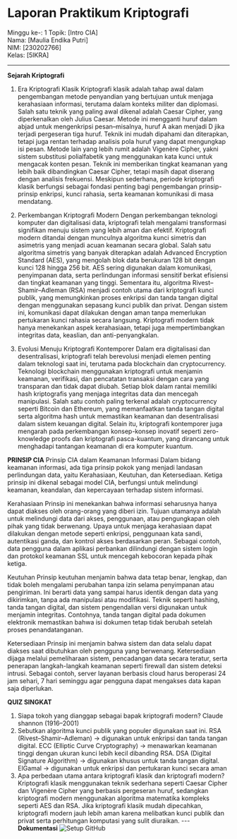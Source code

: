 # Laporan Praktikum Kriptografi
Minggu ke-: 1
Topik: [Intro CIA]  
Nama: [Maulia Endika Putri]  
NIM: [230202766]  
Kelas: [5IKRA]  

---
**Sejarah Kriptografi**
1. Era Kriptografi Klasik
Kriptografi klasik adalah tahap awal dalam pengembangan metode penyandian yang bertujuan untuk menjaga kerahasiaan informasi, terutama dalam konteks militer dan diplomasi. Salah satu teknik yang paling awal dikenal adalah Caesar Cipher, yang diperkenalkan oleh Julius Caesar. Metode ini mengganti huruf dalam abjad untuk mengenkripsi pesan–misalnya, huruf A akan menjadi D jika terjadi pergeseran tiga huruf. Teknik ini mudah dipahami dan diterapkan, tetapi juga rentan terhadap analisis pola huruf yang dapat mengungkap isi pesan. Metode lain yang lebih rumit adalah Vigenère Cipher, yakni sistem substitusi polialfabetik yang menggunakan kata kunci untuk mengacak konten pesan. Teknik ini memberikan tingkat keamanan yang lebih baik dibandingkan Caesar Cipher, tetapi masih dapat diserang dengan analisis frekuensi. Meskipun sederhana, periode kriptografi klasik berfungsi sebagai fondasi penting bagi pengembangan prinsip-prinsip enkripsi, kunci rahasia, serta keamanan komunikasi di masa mendatang.

3. Perkembangan Kriptografi Modern
Dengan perkembangan teknologi komputer dan digitalisasi data, kriptografi telah mengalami transformasi signifikan menuju sistem yang lebih aman dan efektif. Kriptografi modern ditandai dengan munculnya algoritma kunci simetris dan asimetris yang menjadi acuan keamanan secara global. Salah satu algoritma simetris yang banyak diterapkan adalah Advanced Encryption Standard (AES), yang mengolah blok data berukuran 128 bit dengan kunci 128 hingga 256 bit. AES sering digunakan dalam komunikasi, penyimpanan data, serta perlindungan informasi sensitif berkat efisiensi dan tingkat keamanan yang tinggi. Sementara itu, algoritma Rivest–Shamir–Adleman (RSA) menjadi contoh utama dari kriptografi kunci publik, yang memungkinkan proses enkripsi dan tanda tangan digital dengan menggunakan sepasang kunci publik dan privat. Dengan sistem ini, komunikasi dapat dilakukan dengan aman tanpa memerlukan pertukaran kunci rahasia secara langsung. Kriptografi modern tidak hanya menekankan aspek kerahasiaan, tetapi juga mempertimbangkan integritas data, keaslian, dan anti-penyangkalan.

4. Evolusi Menuju Kriptografi Kontemporer
Dalam era digitalisasi dan desentralisasi, kriptografi telah berevolusi menjadi elemen penting dalam teknologi saat ini, terutama pada blockchain dan cryptocurrency. Teknologi blockchain menggunakan kriptografi untuk menjamin keamanan, verifikasi, dan pencatatan transaksi dengan cara yang transparan dan tidak dapat diubah. Setiap blok dalam rantai memiliki hash kriptografis yang menjaga integritas data dan mencegah manipulasi. Salah satu contoh paling terkenal adalah cryptocurrency seperti Bitcoin dan Ethereum, yang memanfaatkan tanda tangan digital serta algoritma hash untuk memastikan keamanan dan desentralisasi dalam sistem keuangan digital. Selain itu, kriptografi kontemporer juga mengarah pada perkembangan konsep-konsep inovatif seperti zero-knowledge proofs dan kriptografi pasca-kuantum, yang dirancang untuk menghadapi tantangan keamanan di era komputer kuantum.

**PRINSIP CIA**
Prinsip CIA dalam Keamanan Informasi
Dalam bidang keamanan informasi, ada tiga prinsip pokok yang menjadi landasan perlindungan data, yaitu Kerahasiaan, Keutuhan, dan Ketersediaan. Ketiga prinsip ini dikenal sebagai model CIA, berfungsi untuk melindungi keamanan, keandalan, dan kepercayaan terhadap sistem informasi.

Kerahasiaan
Prinsip ini menekankan bahwa informasi seharusnya hanya dapat diakses oleh orang-orang yang diberi izin. Tujuan utamanya adalah untuk melindungi data dari akses, penggunaan, atau pengungkapan oleh pihak yang tidak berwenang. Upaya untuk menjaga kerahasiaan dapat dilakukan dengan metode seperti enkripsi, penggunaan kata sandi, autentikasi ganda, dan kontrol akses berdasarkan peran. Sebagai contoh, data pengguna dalam aplikasi perbankan dilindungi dengan sistem login dan protokol keamanan SSL untuk mencegah kebocoran kepada pihak ketiga.

Keutuhan
Prinsip keutuhan menjamin bahwa data tetap benar, lengkap, dan tidak boleh mengalami perubahan tanpa izin selama penyimpanan atau pengiriman. Ini berarti data yang sampai harus identik dengan data yang dikirimkan, tanpa ada manipulasi atau modifikasi. Teknik seperti hashing, tanda tangan digital, dan sistem pengendalian versi digunakan untuk menjamin integritas. Contohnya, tanda tangan digital pada dokumen elektronik memastikan bahwa isi dokumen tetap tidak berubah setelah proses penandatanganan.

Ketersediaan
Prinsip ini menjamin bahwa sistem dan data selalu dapat diakses saat dibutuhkan oleh pengguna yang berwenang. Ketersediaan dijaga melalui pemeliharaan sistem, pencadangan data secara teratur, serta penerapan langkah-langkah keamanan seperti firewall dan sistem deteksi intrusi. Sebagai contoh, server layanan berbasis cloud harus beroperasi 24 jam sehari, 7 hari seminggu agar pengguna dapat mengakses data kapan saja diperlukan.

**QUIZ SINGKAT**
1. Siapa tokoh yang dianggap sebagai bapak kriptografi modern? Claude shannon (1916–2001)
2. Sebutkan algoritma kunci publik yang populer digunakan saat ini.
   RSA (Rivest–Shamir–Adleman) → digunakan untuk enkripsi dan tanda tangan digital.
   ECC (Elliptic Curve Cryptography) → menawarkan keamanan tinggi dengan ukuran kunci lebih kecil dibanding RSA.
   DSA (Digital Signature Algorithm) → digunakan khusus untuk tanda tangan digital.
   ElGamal → digunakan untuk enkripsi dan pertukaran kunci secara aman
3. Apa perbedaan utama antara kriptografi klasik dan kriptografi modern?
   Kriptografi klasik menggunakan teknik sederhana seperti Caesar Cipher dan Vigenère Cipher yang berbasis pergeseran huruf, sedangkan kriptografi modern              menggunakan algoritma matematika kompleks seperti AES dan RSA. Jika kriptografi klasik mudah dipecahkan, kriptografi modern jauh lebih aman karena melibatkan       kunci publik dan privat serta perhitungan komputasi yang sulit diuraikan.
--- **Dokumentasi**
   ![Setup GitHub](screenshots/repo_setup.png)

```
